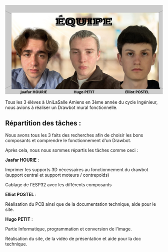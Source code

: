 ![equipe](../images/equipe.png)


Tous les 3 élèves à UniLaSalle Amiens en 3ème année du cycle Ingénieur, nous avions à réaliser un Drawbot mural fonctionnelle.


## Répartition des tâches :


Nous avons tous les 3 faits des recherches afin de choisir les bons composants et comprendre le fonctionnement d'un Drawbot.

Après cela, nous nous sommes répartis les tâches comme ceci :


**Jaafar HOURIE** :


Imprimer les supports 3D nécessaires au fonctionnement du drawbot (support central et support moteurs / contrepoids)
 
Cablage de l'ESP32 avec les différents composants


**Elliot POSTEL** :

    
Réalisation du PCB ainsi que de la documentation technique, aide pour le site.

  
**Hugo PETIT** :


Partie Informatique, programmation et conversion de l'image.

Réalisation du site, de la vidéo de présentation et aide pour la doc technique.
